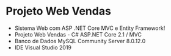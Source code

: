 # Projeto Web Vendas
- Sistema Web com ASP .NET Core MVC e Entity Framework!
- Projeto Web Vendas - C#  ASP.NET Core 2.1 / MVC
- Banco de Dados MySQL Community Server 8.0.12.0
- IDE Visual Studio 2019
